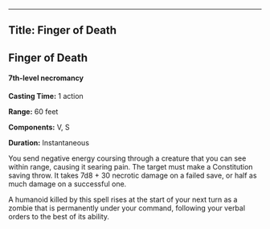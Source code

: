 -------------------------
Title: Finger of Death
-------------------------

## Finger of Death

#### 7th-level necromancy


**Casting Time:** 1 action 

**Range:** 60 feet 

**Components:** V, S 

**Duration:** Instantaneous


You send negative energy coursing through a creature that you can see
within range, causing it searing pain. The target must make a
Constitution saving throw. It takes 7d8 + 30 necrotic damage on a failed
save, or half as much damage on a successful one.

A humanoid killed by this spell rises at the start of your next turn as
a zombie that is permanently under your command, following your verbal
orders to the best of its ability.


